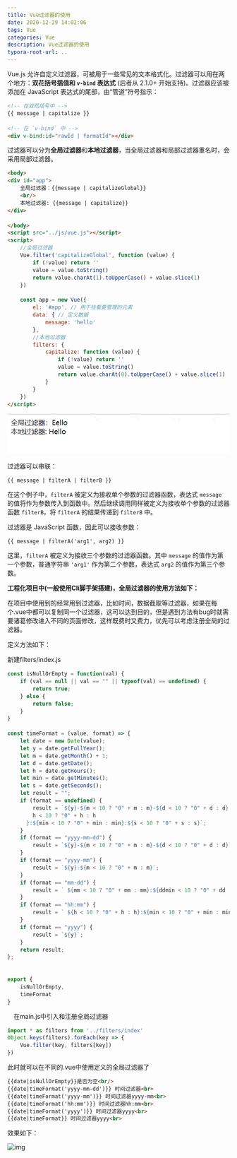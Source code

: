 ```yaml
---
title: Vue过滤器的使用
date: 2020-12-29 14:02:06
tags: Vue
categories: Vue
description: Vue过滤器的使用
typora-root-url: ..
---
```


Vue.js 允许自定义过滤器，可被用于一些常见的文本格式化。过滤器可以用在两个地方：**双花括号插值和 `v-bind` 表达式** (后者从 2.1.0+ 开始支持)。过滤器应该被添加在 JavaScript 表达式的尾部，由“管道”符号指示：

```html
<!-- 在双花括号中 -->
{{ message | capitalize }}

<!-- 在 `v-bind` 中 -->
<div v-bind:id="rawId | formatId"></div>
```

过滤器可以分为**全局过滤器**和**本地过滤器**，当全局过滤器和局部过滤器重名时，会采用局部过滤器。

```html
<body>
<div id="app">
    全局过滤器：{{message | capitalizeGlobal}}
    <br/>
    本地过滤器: {{message | capitalize}}
</div>

</body>
<script src="../js/vue.js"></script>
<script>
    //全局过滤器
    Vue.filter('capitalizeGlobal', function (value) {
        if (!value) return ''
        value = value.toString()
        return value.charAt(1).toUpperCase() + value.slice(1)
    })

    const app = new Vue({
        el: '#app', // 用于挂载要管理的元素
        data: { // 定义数据
            message: 'hello'
        },
        //本地过滤器
        filters: {
            capitalize: function (value) {
                if (!value) return ''
                value = value.toString()
                return value.charAt(0).toUpperCase() + value.slice(1)
            }
        }
    })
</script>
```

![image-20201229141201885](/images/vue-05/image-20201229141201885.png)

过滤器可以串联：

```
{{ message | filterA | filterB }}
```

在这个例子中，`filterA` 被定义为接收单个参数的过滤器函数，表达式 `message` 的值将作为参数传入到函数中。然后继续调用同样被定义为接收单个参数的过滤器函数 `filterB`，将 `filterA` 的结果传递到 `filterB` 中。

过滤器是 JavaScript 函数，因此可以接收参数：

```
{{ message | filterA('arg1', arg2) }}
```

这里，`filterA` 被定义为接收三个参数的过滤器函数。其中 `message` 的值作为第一个参数，普通字符串 `'arg1'` 作为第二个参数，表达式 `arg2` 的值作为第三个参数。

**工程化项目中(一般使用Cli脚手架搭建)，全局过滤器的使用方法如下：**

在项目中使用到的经常用到过滤器，比如时间，数据截取等过滤器，如果在每个.vue中都可以复制同一个过滤器，这可以达到目的，但是遇到方法有bug时就需要诸葛修改进入不同的页面修改，这样既费时又费力，优先可以考虑注册全局的过滤器。

 定义方法如下：

新建filters/index.js

```js
const isNullOrEmpty = function(val) {
    if (val == null || val == "" || typeof(val) == undefined) {
        return true;
    } else {
        return false;
    }
}
 
const timeFormat = (value, format) => {
    let date = new Date(value);
    let y = date.getFullYear();
    let m = date.getMonth() + 1;
    let d = date.getDate();
    let h = date.getHours();
    let min = date.getMinutes();
    let s = date.getSeconds();
    let result = "";
    if (format == undefined) {
        result = `${y}-${m < 10 ? "0" + m : m}-${d < 10 ? "0" + d : d} ${
        h < 10 ? "0" + h : h
      }:${min < 10 ? "0" + min : min}:${s < 10 ? "0" + s : s}`;
    }
    if (format == "yyyy-mm-dd") {
        result = `${y}-${m < 10 ? "0" + m : m}-${d < 10 ? "0" + d : d}`;
    }
    if (format == "yyyy-mm") {
        result = `${y}-${m < 10 ? "0" + m : m}`;
    }
    if (format == "mm-dd") {
        result = ` ${mm < 10 ? "0" + mm : mm}:${ddmin < 10 ? "0" + dd : dd}`;
    }
    if (format == "hh:mm") {
        result = ` ${h < 10 ? "0" + h : h}:${min < 10 ? "0" + min : min}`;
    }
    if (format == "yyyy") {
        result = `${y}`;
    }
    return result;
};
 
 
export {
    isNullOrEmpty,
    timeFormat
}
```

　在main.js中引入和注册全局过滤器

```js
import * as filters from '../filters/index'
Object.keys(filters).forEach(key => {
    Vue.filter(key, filters[key])
})
```

此时就可以在不同的.vue中使用定义的全局过滤器了

```html
{{date|isNullOrEmpty}}是否为空<br/>
{{date|timeFormat('yyyy-mm-dd')}} 时间过滤器<br>
{{date|timeFormat('yyyy-mm')}} 时间过滤器yyyy-mm<br>
{{date|timeFormat('hh:mm')}} 时间过滤器hh:mm<br>
{{date|timeFormat('yyyy')}} 时间过滤器yyyy<br>
{{date|timeFormat}} 时间过滤器yyyy<br>
```

效果如下：

![img](https://img2018.cnblogs.com/blog/1364613/201903/1364613-20190326200339036-125787923.png)
